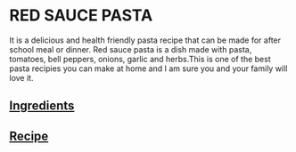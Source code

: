 # RED SAUCE PASTA

It is a delicious and health friendly pasta recipe that can be made for after school meal or dinner. Red sauce pasta is a dish made with pasta, tomatoes, bell peppers, onions, garlic and herbs.This is one of the best pasta recipies you can make at home and I am sure you and your family will love it.

## [Ingredients](Ingredients.md)
## [Recipe](Recipe.md)